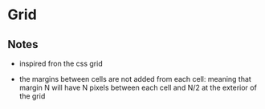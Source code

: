 # Grid

## Notes

- inspired fron the css grid

- the margins between cells are not added from each cell: meaning that margin N will have N pixels between each cell and N/2 at the exterior of the grid
